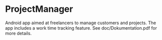 # ProjectManager
Android app aimed at freelancers to manage customers and projects. The app includes a work time tracking feature. See doc/Dokumentation.pdf for more details.
